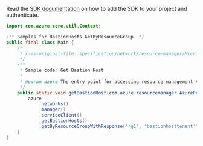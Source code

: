 Read the [SDK documentation](https://github.com/Azure/azure-sdk-for-java/blob/azure-resourcemanager_2.14.0/sdk/resourcemanager/azure-resourcemanager/README.md) on how to add the SDK to your project and authenticate.

```java
import com.azure.core.util.Context;

/** Samples for BastionHosts GetByResourceGroup. */
public final class Main {
    /*
     * x-ms-original-file: specification/network/resource-manager/Microsoft.Network/stable/2021-05-01/examples/BastionHostGet.json
     */
    /**
     * Sample code: Get Bastion Host.
     *
     * @param azure The entry point for accessing resource management APIs in Azure.
     */
    public static void getBastionHost(com.azure.resourcemanager.AzureResourceManager azure) {
        azure
            .networks()
            .manager()
            .serviceClient()
            .getBastionHosts()
            .getByResourceGroupWithResponse("rg1", "bastionhosttenant'", Context.NONE);
    }
}
```
